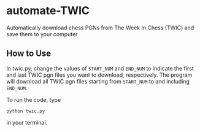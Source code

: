 # automate-TWIC
Automatically download chess PGNs from The Week In Chess (TWIC) and save them to your computer

## How to Use
In twic.py, change the values of `START_NUM` and `END_NUM` to indicate the first and last TWIC pgn files you want to download, respectively. The program will download all TWIC pgn files starting from `START_NUM` to and including `END_NUM`.

To run the code, type 
```
python twic.py
```
in your terminal.
